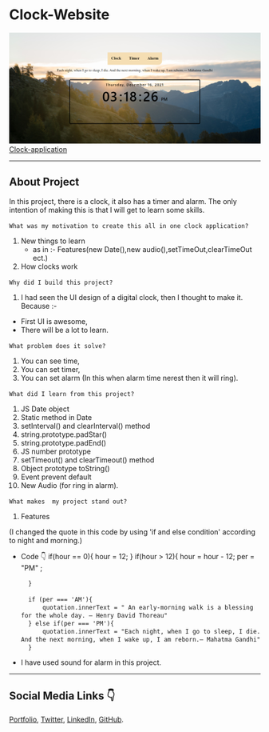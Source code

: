 # Clock-Website

![This is Clock App image](images\Clock-app.png)
[Clock-application](https://clock-website-bharatchotwani.netlify.app/)
______________

 ## About Project

In this project, there is a clock, it also has a timer and alarm. The only intention of making this is that I will get to learn some skills.
 
 `What was my motivation to create this all in one clock application?`

 1. New things to learn
    - as in :- Features(new Date(),new audio(),setTimeOut,clearTimeOut ect.)
 2. How clocks work

`Why did I build this project?`

1. I had seen the UI design of a digital clock, then I thought to make it. Because :-
 - First UI is awesome,
 - There will be a lot to learn.

 `What problem does it solve?`
 1. You can see time,
 2. You can set timer,
 3. You can set alarm (In this when alarm time nerest then it will ring).

 `What did I learn from this project?`

1. JS Date object
2. Static method in Date
3. setInterval() and clearInterval() method
4. string.prototype.padStar()
5. string.prototype.padEnd()
6. JS number prototype
7. setTimeout() and clearTimeout() method
8. Object prototype toString()
9. Event prevent default
10. New Audio (for ring in alarm).

`What makes  my project stand out?`

1. Features 

(I changed the quote in this code by using 'if and else condition' according to night and morning.)

- Code 👇
        if(hour == 0){
            hour = 12;
        } if(hour > 12){
            hour = hour - 12;
            per = "PM" ;
            
        }

        if (per === 'AM'){
            quotation.innerText = " An early-morning walk is a blessing for the whole day. – Henry David Thoreau"
        } else if(per === 'PM'){
            quotation.innerText = "Each night, when I go to sleep, I die. And the next morning, when I wake up, I am reborn.― Mahatma Gandhi"
        }

- I have used sound for alarm in this project.

______________

## Social Media Links 👇 

[Portfolio](https://bharat-chotwani.netlify.app/),
 [Twitter](https://twitter.com/ChotwaniBharat), [LinkedIn](https://www.linkedin.com/in/bharat-chotwani-6359581bb/?originalSubdomain=in),
 [GitHub](https://github.com/BharatChotwani).

